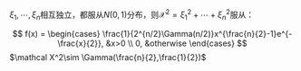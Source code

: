 $\xi_1, \cdots, \xi_n$相互独立，都服从$N(0, 1)$分布，则$\mathcal X^2 = \xi_1^2 +\cdots + \xi_n^2$服从：

$$
f(x) = \begin{cases}
\frac{1}{2^{n/2}\Gamma(n/2)}x^{\frac{n}{2}-1}e^{-\frac{x}{2}}, &x>0
\\
0, &otherwise
\end{cases}
$$
$\mathcal X^2\sim \Gamma(\frac{n}{2},\frac{1}{2})$
